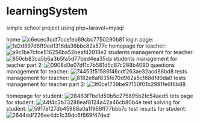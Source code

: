 # learningSystem
 simple school project using php+laravel+mysql

home
![c6ecec3cdf7ccefeb69cbc7750290b81](https://user-images.githubusercontent.com/58474213/236671926-91db6179-214d-4cf6-a8e5-408d528bb0bd.png)
login page:
![1d2d897d6ff9ed1316da36bbc82a577c](https://user-images.githubusercontent.com/58474213/236671934-dc976d83-d602-4dd6-be05-d95cb09071fc.png)
homepage for teacher:
![a9c1be7cfce516256ba52beaf42818e2](https://user-images.githubusercontent.com/58474213/236671952-8281b93e-3218-4068-93c8-3c821e88110c.png)
students management for teacher:
![850cb83ca5b6a3b5fa5d77bed4ea35da](https://user-images.githubusercontent.com/58474213/236671964-95644386-34e6-416f-9cc3-af867e26a5fa.png)
students management for teacher part 2:
![0908d0e07df1c7b581d5c87c288b4090](https://user-images.githubusercontent.com/58474213/236671975-a0494cfe-9fef-48ec-9b83-7de69a65e56d.png)
questions management for teacher:
![74453f51586f46cdf263ae32acd88bd8](https://user-images.githubusercontent.com/58474213/236671989-474229af-b154-4331-a4b8-7995502b9306.png)
tests management for teacher:
![8182e6af835fe70d962a5c168dfd0da0](https://user-images.githubusercontent.com/58474213/236672004-01e60a96-40b5-460d-8b42-01ab454d11b2.png)
tests management for teacher part 2:
![3f0ce1739be97150f01b2991fe6f6b88](https://user-images.githubusercontent.com/58474213/236672023-8424b017-42a9-42fd-adfc-c89d4a9f34f1.png)

homepage for student:
![28483f7be1d50b5c275895b2fc54aed5](https://user-images.githubusercontent.com/58474213/236672039-80de06b8-8309-4f48-9fa6-b14fd9a4eb76.png)
tets page for student:
![44f4c3b73288eaf8124a42a46cb80b4e](https://user-images.githubusercontent.com/58474213/236672048-a28bf978-3f5e-404b-8553-8aa86f398cc0.png)
test solving for student:
![5917ef27db45988a0a1f966ff77bbb7c](https://user-images.githubusercontent.com/58474213/236672065-d2a57c37-0cae-4f4c-a369-25e88b39c84e.png)
test results for student:
![2644ddf226ee4dc1c39dc6f669f47ded](https://user-images.githubusercontent.com/58474213/236672075-026d5f81-2c7f-4239-a46e-d03d6fe0937f.png)
